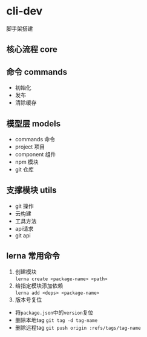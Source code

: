 # cli-dev
脚手架搭建
## 核心流程 core

## 命令 commands
- 初始化
- 发布
- 清除缓存
## 模型层 models
- commands 命令
- project 项目
- component 组件
- npm 模块
- git 仓库
## 支撑模块 utils
- git 操作
- 云构建
- 工具方法
- api请求
- git api


## lerna 常用命令
1. 创建模块  
`lerna create <package-name> <path>`
2. 给指定模块添加依赖  
`lerna add <deps> <package-name>` 
3. 版本号复位  
+ 将`package.json`中的`version`复位
+ 删除本地tag `git tag -d tag-name`
+ 删除远程tag `git push origin :refs/tags/tag-name`